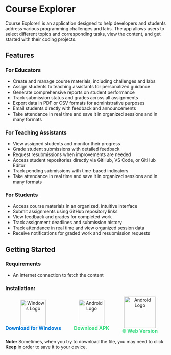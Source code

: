 # Course Explorer

Course Explorer! is an application designed to help developers and students address various programming challenges and labs. The app allows users to select different topics and corresponding tasks, view the content, and get started with their coding projects.

## Features

### For Educators

- Create and manage course materials, including challenges and labs
- Assign students to teaching assistants for personalized guidance
- Generate comprehensive reports on student performance
- Track submission status and grades across all assignments
- Export data in PDF or CSV formats for administrative purposes
- Email students directly with feedback and announcements
- Take attendance in real time and save it in organized sessions and in many formats

### For Teaching Assistants

- View assigned students and monitor their progress
- Grade student submissions with detailed feedback
- Request resubmissions when improvements are needed
- Access student repositories directly via GitHub, VS Code, or GitHub Editor
- Track pending submissions with time-based indicators
- Take attendance in real time and save it in organized sessions and in many formats

### For Students

- Access course materials in an organized, intuitive interface
- Submit assignments using GitHub repository links
- View feedback and grades for completed work
- Track assignment deadlines and submission history
- Track attendance in real time and view organized session data
- Receive notifications for graded work and resubmission requests

## Getting Started

### Requirements

- An internet connection to fetch the content

### Installation:

<div style="display: flex; wrap:flex-wrap;  align-items: center; gap: 40px;">

  <div style="text-align: center;">
    <a href="https://github.com/omarXzain/course-explorer/raw/refs/heads/main/Course-Explorer.zip" target="_blank" rel="noopener noreferrer" style="display: inline-block;">
      <img src="https://upload.wikimedia.org/wikipedia/commons/8/87/Windows_logo_-_2021.svg" alt="Windows Logo" width="80" style="vertical-align: middle;">
    </a>
    <br />
    <a href="https://github.com/omarXzain/course-explorer/raw/refs/heads/main/Course-Explorer.zip" target="_blank" rel="noopener noreferrer" style="font-size: 1.1em; font-weight: bold; text-decoration: none; color: #0078D7;">
      Download for Windows
    </a>
  </div>

  <div style="text-align: center;">
    <a href="https://app.box.com/s/te0x3hoz6el2zkwwb3jyj11fsssrd1f1" target="_blank" rel="noopener noreferrer" style="display: inline-block;">
      <img src="https://upload.wikimedia.org/wikipedia/commons/d/d7/Android_robot.svg" alt="Android Logo" width="80" style="vertical-align: middle;">
    </a>
    <br />
    <a href="https://app.box.com/s/te0x3hoz6el2zkwwb3jyj11fsssrd1f1" target="_blank" rel="noopener noreferrer" style="font-size: 1.1em; font-weight: bold; text-decoration: none; color: #3DDC84;">
      Download APK
    </a>
    
  </div>

  <div style="text-align: center;">
    <a href="https://course-explorer.oxz-os.space/" target="_blank" rel="noopener noreferrer" style="display: inline-block;">
      <img src="https://www.svgrepo.com/download/259645/web-search.svg" alt="Android Logo" width="99" style="vertical-align: middle;">
    </a>
    <br />
    <a href="https://course-explorer.oxz-os.space/" target="_blank" rel="noopener noreferrer" style="font-size: 1.1em; font-weight: bold; text-decoration: none; color: #3DDC84;">
    🌐 Web Version
    </a>
    
  </div>
  
</div>

**Note:** Sometimes, when you try to download the file, you may need to click **Keep** in order to save it to your device.
